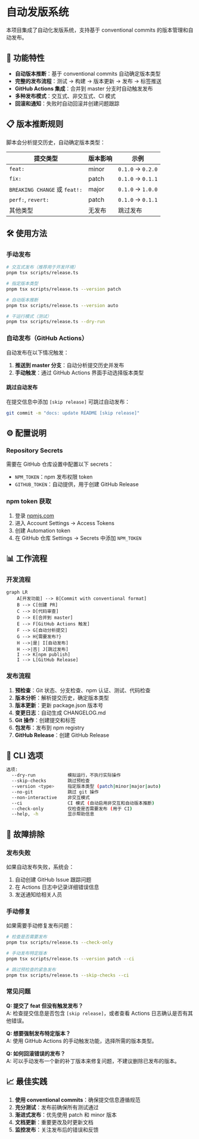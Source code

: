 # 自动发版系统

本项目集成了自动化发版系统，支持基于 conventional commits 的版本管理和自动发布。

## 🚀 功能特性

- **自动版本推断**：基于 conventional commits 自动确定版本类型
- **完整的发布流程**：测试 → 构建 → 版本更新 → 发布 → 标签推送
- **GitHub Actions 集成**：合并到 master 分支时自动触发发布
- **多种发布模式**：交互式、非交互式、CI 模式
- **回滚和通知**：失败时自动回滚并创建问题跟踪

## 📋 版本推断规则

脚本会分析提交历史，自动确定版本类型：

| 提交类型 | 版本影响 | 示例 |
|---------|---------|------|
| `feat:` | minor | `0.1.0` → `0.2.0` |
| `fix:` | patch | `0.1.0` → `0.1.1` |
| `BREAKING CHANGE` 或 `feat!:` | major | `0.1.0` → `1.0.0` |
| `perf:`, `revert:` | patch | `0.1.0` → `0.1.1` |
| 其他类型 | 无发布 | 跳过发布 |

## 🛠️ 使用方法

### 手动发布

```bash
# 交互式发布（推荐用于开发环境）
pnpm tsx scripts/release.ts

# 指定版本类型
pnpm tsx scripts/release.ts --version patch

# 自动版本推断
pnpm tsx scripts/release.ts --version auto

# 干运行模式（测试）
pnpm tsx scripts/release.ts --dry-run
```

### 自动发布（GitHub Actions）

自动发布在以下情况触发：

1. **推送到 master 分支**：自动分析提交历史并发布
2. **手动触发**：通过 GitHub Actions 界面手动选择版本类型

#### 跳过自动发布

在提交信息中添加 `[skip release]` 可跳过自动发布：

```bash
git commit -m "docs: update README [skip release]"
```

## ⚙️ 配置说明

### Repository Secrets

需要在 GitHub 仓库设置中配置以下 secrets：

- `NPM_TOKEN`：npm 发布权限 token
- `GITHUB_TOKEN`：自动提供，用于创建 GitHub Release

### npm token 获取

1. 登录 [npmjs.com](https://www.npmjs.com)
2. 进入 Account Settings → Access Tokens
3. 创建 Automation token
4. 在 GitHub 仓库 Settings → Secrets 中添加 `NPM_TOKEN`

## 📊 工作流程

### 开发流程

```mermaid
graph LR
    A[开发功能] --> B[Commit with conventional format]
    B --> C[创建 PR]
    C --> D[代码审查]
    D --> E[合并到 master]
    E --> F[GitHub Actions 触发]
    F --> G[自动分析提交]
    G --> H{需要发布?}
    H -->|是| I[自动发布]
    H -->|否| J[跳过发布]
    I --> K[npm publish]
    I --> L[GitHub Release]
```

### 发布流程

1. **预检查**：Git 状态、分支检查、npm 认证、测试、代码检查
2. **版本分析**：解析提交历史，确定版本类型
3. **版本更新**：更新 package.json 版本号
4. **变更日志**：自动生成 CHANGELOG.md
5. **Git 操作**：创建提交和标签
6. **包发布**：发布到 npm registry
7. **GitHub Release**：创建 GitHub Release

## 🔧 CLI 选项

```bash
选项:
  --dry-run            模拟运行，不执行实际操作
  --skip-checks        跳过预检查
  --version <type>     指定版本类型 (patch|minor|major|auto)
  --no-git             跳过 git 操作
  --non-interactive    非交互模式
  --ci                 CI 模式 (自动启用非交互和自动版本推断)
  --check-only         仅检查是否需要发布 (用于 CI)
  --help, -h           显示帮助信息
```

## 🐛 故障排除

### 发布失败

如果自动发布失败，系统会：

1. 自动创建 GitHub Issue 跟踪问题
2. 在 Actions 日志中记录详细错误信息
3. 发送通知给相关人员

### 手动修复

如果需要手动修复发布问题：

```bash
# 检查是否需要发布
pnpm tsx scripts/release.ts --check-only

# 手动发布特定版本
pnpm tsx scripts/release.ts --version patch --ci

# 跳过预检查的紧急发布
pnpm tsx scripts/release.ts --skip-checks --ci
```

### 常见问题

**Q: 提交了 feat 但没有触发发布？**  
A: 检查提交信息是否包含 `[skip release]`，或者查看 Actions 日志确认是否有其他错误。

**Q: 想要强制发布特定版本？**  
A: 使用 GitHub Actions 的手动触发功能，选择所需的版本类型。

**Q: 如何回滚错误的发布？**  
A: 可以手动发布一个新的补丁版本来修复问题，不建议删除已发布的版本。

## 📈 最佳实践

1. **使用 conventional commits**：确保提交信息遵循规范
2. **充分测试**：发布前确保所有测试通过
3. **渐进式发布**：优先使用 patch 和 minor 版本
4. **文档更新**：重要更改及时更新文档
5. **监控发布**：关注发布后的错误和反馈